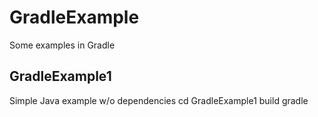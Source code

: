 # GradleExample
Some examples in Gradle

## GradleExample1
Simple Java example w/o dependencies
cd GradleExample1
build gradle

